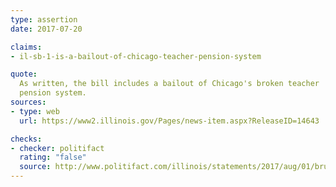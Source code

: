 ```yaml
---
type: assertion
date: 2017-07-20

claims:
- il-sb-1-is-a-bailout-of-chicago-teacher-pension-system

quote:
  As written, the bill includes a bailout of Chicago's broken teacher
  pension system.
sources:
- type: web
  url: https://www2.illinois.gov/Pages/news-item.aspx?ReleaseID=14643

checks:
- checker: politifact
  rating: "false"
  source: http://www.politifact.com/illinois/statements/2017/aug/01/bruce-rauner/rauners-chicago-schools-bailout-claim-rooted-polit/
---
```

